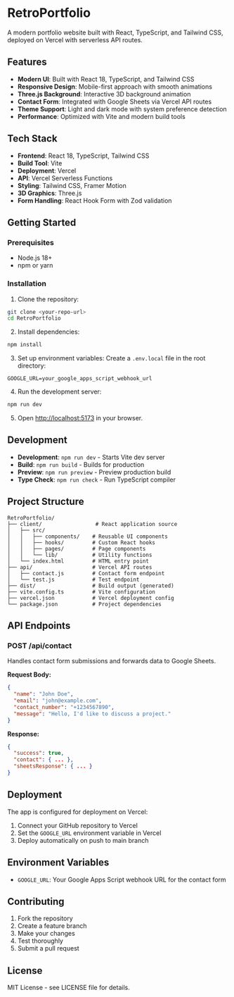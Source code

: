 # RetroPortfolio

A modern portfolio website built with React, TypeScript, and Tailwind CSS, deployed on Vercel with serverless API routes.

## Features

- **Modern UI**: Built with React 18, TypeScript, and Tailwind CSS
- **Responsive Design**: Mobile-first approach with smooth animations
- **Three.js Background**: Interactive 3D background animation
- **Contact Form**: Integrated with Google Sheets via Vercel API routes
- **Theme Support**: Light and dark mode with system preference detection
- **Performance**: Optimized with Vite and modern build tools

## Tech Stack

- **Frontend**: React 18, TypeScript, Tailwind CSS
- **Build Tool**: Vite
- **Deployment**: Vercel
- **API**: Vercel Serverless Functions
- **Styling**: Tailwind CSS, Framer Motion
- **3D Graphics**: Three.js
- **Form Handling**: React Hook Form with Zod validation

## Getting Started

### Prerequisites

- Node.js 18+ 
- npm or yarn

### Installation

1. Clone the repository:
```bash
git clone <your-repo-url>
cd RetroPortfolio
```

2. Install dependencies:
```bash
npm install
```

3. Set up environment variables:
Create a `.env.local` file in the root directory:
```env
GOOGLE_URL=your_google_apps_script_webhook_url
```

4. Run the development server:
```bash
npm run dev
```

5. Open [http://localhost:5173](http://localhost:5173) in your browser.

## Development

- **Development**: `npm run dev` - Starts Vite dev server
- **Build**: `npm run build` - Builds for production
- **Preview**: `npm run preview` - Preview production build
- **Type Check**: `npm run check` - Run TypeScript compiler

## Project Structure

```
RetroPortfolio/
├── client/                 # React application source
│   ├── src/
│   │   ├── components/    # Reusable UI components
│   │   ├── hooks/         # Custom React hooks
│   │   ├── pages/         # Page components
│   │   └── lib/           # Utility functions
│   └── index.html         # HTML entry point
├── api/                   # Vercel API routes
│   ├── contact.js         # Contact form endpoint
│   └── test.js            # Test endpoint
├── dist/                  # Build output (generated)
├── vite.config.ts         # Vite configuration
├── vercel.json            # Vercel deployment config
└── package.json           # Project dependencies
```

## API Endpoints

### POST /api/contact
Handles contact form submissions and forwards data to Google Sheets.

**Request Body:**
```json
{
  "name": "John Doe",
  "email": "john@example.com",
  "contact_number": "+1234567890",
  "message": "Hello, I'd like to discuss a project."
}
```

**Response:**
```json
{
  "success": true,
  "contact": { ... },
  "sheetsResponse": { ... }
}
```

## Deployment

The app is configured for deployment on Vercel:

1. Connect your GitHub repository to Vercel
2. Set the `GOOGLE_URL` environment variable in Vercel
3. Deploy automatically on push to main branch

## Environment Variables

- `GOOGLE_URL`: Your Google Apps Script webhook URL for the contact form

## Contributing

1. Fork the repository
2. Create a feature branch
3. Make your changes
4. Test thoroughly
5. Submit a pull request

## License

MIT License - see LICENSE file for details.
